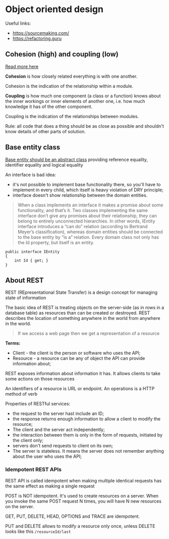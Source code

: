 # Object oriented design

Useful links:
- https://sourcemaking.com/
- https://refactoring.guru

## Cohesion (high) and coupling (low)

[Read more here](https://enterprisecraftsmanship.com/posts/cohesion-coupling-difference/)

**Cohesion** is how closely related everything is with one another.

Cohesion is the indication of the relationship within a module.

**Coupling** is how much one component (a class or a function) knows about the inner workings or inner elements of another one, i.e. how much knowledge it has of the other component.

Coupling is the indication of the relationships between modules.

Rule: all code that does a thing should be as close as possible and shouldn't know details of other parts of solution.

## Base entity class

[Base entity should be an abstract class](https://enterprisecraftsmanship.com/posts/entity-base-class/) providing reference equality, identifier equality and logical equality

An interface is bad idea:
- it's not possible to implement base functionality there, so you'll have to implement in every child, which itself is heavy violation of DRY principle;
- interface doesn't show relationship between the domain entities.

> When a class implements an interface it makes a promise about some functionality, and that’s it. Two classes implementing the same interface don’t give any promises about their relationship, they can belong to entirely unconnected hierarchies. In other words, IEntity interface introduces a “can do” relation (according to Bertrand Meyer’s classification), whereas domain entities should be connected to the base entity by “is a” relation. Every domain class not only has the Id property, but itself is an entity.

```
public interface IEntity
{
    int Id { get; }
}
```

## About REST

REST (REpresentational State Transfer) is a design concept for managing state of information

The basic idea of REST is treating objects on the server-side (as in rows in a database table) as resources than can be created or destroyed. REST describes the location of something anywhere in the world from anywhere in the world.

> If we access a web page then we get a representation of a resource

**Terms:**
- Client - the client is the person or software who uses the API;
- Resource - a resource can be any of object the API can provide information about;

REST exposes information about information it has. It allows clients to take some actions on those resources

An identifiers of a resource is URL or endpoint. An operations is a HTTP method of verb

Properties of RESTful services:
- the request to the server hast include an ID;
- the response returns enough information to allow a client to modify the resource;
- The client and the server act independently;
- the interaction between them is only in the form of requests, initiated by the client only;
- servers don't send requests to client on its own;
- The server is stateless. It means the server does not remember anything about the user who uses the API;

### Idempotent REST APIs

REST API is called idempotent when making multiple identical requests has the same effect as making a single request

POST is NOT idempotent. It's used to create resources on a server. When you invoke the same POST request N times, you will have N new resources on the server.

GET, PUT, DELETE, HEAD, OPTIONS and TRACE are idempotent.

PUT and DELETE allows to modify a resource only once, unless DELETE looks like this ```/resourceId/last```
